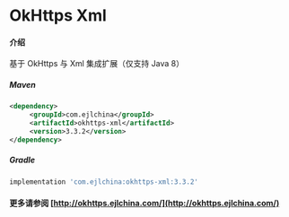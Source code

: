 # OkHttps Xml

#### 介绍

基于 OkHttps 与 Xml 集成扩展（仅支持 Java 8）


##### Maven

```xml
<dependency>
     <groupId>com.ejlchina</groupId>
     <artifactId>okhttps-xml</artifactId>
     <version>3.3.2</version>
</dependency>
```

##### Gradle

```groovy
implementation 'com.ejlchina:okhttps-xml:3.3.2'
```

#### 更多请参阅 [http://okhttps.ejlchina.com/](http://okhttps.ejlchina.com/)
